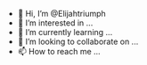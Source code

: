 - 👋 Hi, I’m @Elijahtriumph
- 👀 I’m interested in ...
- 🌱 I’m currently learning ...
- 💞️ I’m looking to collaborate on ...
- 📫 How to reach me ...

<!---
Elijahtriumph/Elijahtriumph is a ✨ special ✨ repository because its `README.md` (this file) appears on your GitHub profile.
You can click the Preview link to take a look at your changes.
--->
